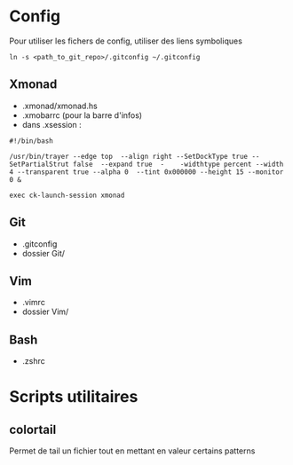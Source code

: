 Config
======

Pour utiliser les fichers de config, utiliser des liens symboliques

    ln -s <path_to_git_repo>/.gitconfig ~/.gitconfig

Xmonad
------

- .xmonad/xmonad.hs
- .xmobarrc (pour la barre d'infos)
- dans .xsession :

<!-- -->

    #!/bin/bash

    /usr/bin/trayer --edge top  --align right --SetDockType true --SetPartialStrut false  --expand true  -    -widthtype percent --width 4 --transparent true --alpha 0  --tint 0x000000 --height 15 --monitor 0 &
    
    exec ck-launch-session xmonad



Git
---
- .gitconfig
- dossier Git/

Vim
---
- .vimrc
- dossier Vim/

Bash
----
- .zshrc

Scripts utilitaires
===================

colortail
---------
Permet de tail un fichier tout en mettant en valeur certains patterns

